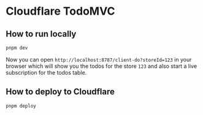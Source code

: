 # Cloudflare TodoMVC

## How to run locally

```bash
pnpm dev
```

Now you can open `http://localhost:8787/client-do?storeId=123` in your browser which will show you the todos for the store `123` and also start a live subscription for the todos table.

## How to deploy to Cloudflare

```bash
pnpm deploy
```